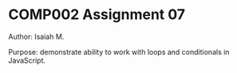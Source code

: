 # COMP002 Assignment 07

Author: Isaiah M.

Purpose: demonstrate ability to work with loops and conditionals in JavaScript.
